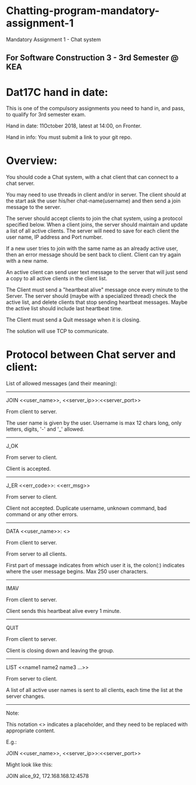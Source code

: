 # Chatting-program-mandatory-assignment-1

Mandatory Assignment 1 - Chat system

For Software Construction 3 - 3rd Semester @ KEA
------

Dat17C hand in date:
====================

This is one of the compulsory assignments you need to hand in, and pass, to qualify for 3rd semester exam.

Hand in date: 11October 2018, latest at 14:00, on Fronter.

Hand in info: You must submit a link to your git repo.

Overview:
=========

You should code a Chat system, with a chat client that can connect to a chat server.

You may need to use threads in client and/or in server. The client should at the start ask the user his/her chat-name(username) and then send a join message to the server.

The server should accept clients to join the chat system, using a protocol specified below. When a client joins, the server should maintain and update a list of all active clients. The server will need to save for each client the user name, IP address and Port number.

If a new user tries to join with the same name as an already active user, then an error message should be sent back to client. Client can try again with a new name.

An active client can send user text message to the server that will just send a copy to all active clients in the client list.

The Client must send a "heartbeat alive" message once every minute to the Server. The server should (maybe with a specialized thread) check the active list, and delete clients that stop sending heartbeat messages. Maybe the active list should include last heartbeat time.

The Client must send a Quit message when it is closing.

The solution will use TCP to communicate.

Protocol between Chat server and client:
========================================

List of allowed messages (and their meaning):

--------------------------------------------------------------------------------------------------------------------------------

JOIN <<user_name>>, <<server_ip>>:<<server_port>>

From client to server.

The user name is given by the user. Username is max 12 chars long, only letters, digits, '-' and '_' allowed.

--------------------------------------------------------------------------------------------------------------------------------

J_OK

From server to client.

Client is accepted.

--------------------------------------------------------------------------------------------------------------------------------

J_ER <<err_code>>: <<err_msg>>

From server to client.

Client not accepted. Duplicate username, unknown command, bad command or any other errors.

--------------------------------------------------------------------------------------------------------------------------------

DATA <<user_name>>: <<free text...>>

From client to server.

From server to all clients.

First part of message indicates from which user it is, the colon(:) indicates where the user message begins. Max 250 user characters.

--------------------------------------------------------------------------------------------------------------------------------

IMAV

From client to server.

Client sends this heartbeat alive every 1 minute.

--------------------------------------------------------------------------------------------------------------------------------

QUIT

From client to server.

Client is closing down and leaving the group.

--------------------------------------------------------------------------------------------------------------------------------

LIST <<name1 name2 name3 ...>>

From server to client.

A list of all active user names is sent to all clients, each time the list at the server changes.

--------------------------------------------------------------------------------------------------------------------------------

Note:

This notation <<info>> indicates a placeholder, and they need to be replaced with appropriate content.

E.g.:

JOIN <<user_name>>, <<server_ip>>:<<server_port>>

Might look like this:

JOIN alice_92, 172.168.168.12:4578
